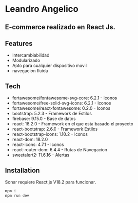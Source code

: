 # Leandro Angelico
## E-commerce realizado en React Js.


## Features
- Intercambiabilidad
- Modularizado
- Apto para cualquier dispositivo movil
- navegacion fluida

## Tech
-   fortawesome/fontawesome-svg-core: 6.2.1 - Iconos
-   fortawesome/free-solid-svg-icons: 6.2.1 - Iconos
-   fortawesome/react-fontawesome: 0.2.0 - Iconos
-   bootstrap: 5.2.3 - Framework de Estilos
-   firebase: 9.15.0 - Base de datos 
-   react: 18.2.0 - Framework en el que esta basado el proyecto
-   react-bootstrap: 2.6.0 - Framework Estilos
-   react-bootstrap-icons: 1.10.2 - Iconos
-   react-dom: 18.2.0 
-   react-icons: 4.7.1 - Iconos
-   react-router-dom: 6.4.4 - Rutas de Navegacion
-   sweetalert2: 11.6.16 - Alertas 

## Installation
Sonar requiere React.js  V18.2 para funcionar.

```sh
npm i
npm run dev
```





